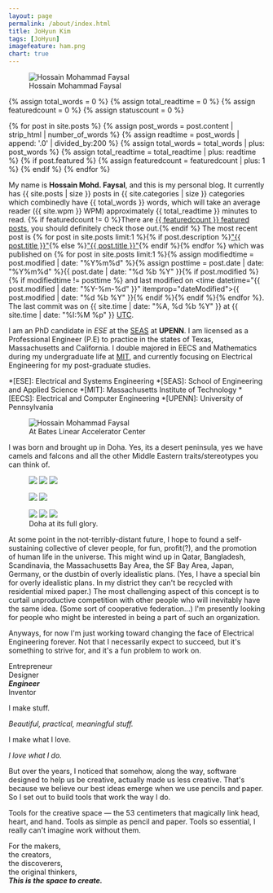 ```yaml
---
layout: page
permalink: /about/index.html
title: JoHyun Kim
tags: [JoHyun]
imagefeature: ham.png
chart: true
---
```

<figure>
  <img src="{{ site.url }}/images/hossain-faysal.jpg" alt="Hossain Mohammad Faysal">
  <figcaption>Hossain Mohammad Faysal</figcaption>
</figure>

{% assign total_words = 0 %}
{% assign total_readtime = 0 %}
{% assign featuredcount = 0 %}
{% assign statuscount = 0 %}

{% for post in site.posts %}
    {% assign post_words = post.content | strip_html | number_of_words %}
    {% assign readtime = post_words | append: '.0' | divided_by:200 %}
    {% assign total_words = total_words | plus: post_words %}
    {% assign total_readtime = total_readtime | plus: readtime %}
    {% if post.featured %}
    {% assign featuredcount = featuredcount | plus: 1 %}
    {% endif %}
{% endfor %}


My name is **Hossain Mohd. Faysal**, and this is my personal blog. It currently has {{ site.posts | size }} posts in {{ site.categories | size }} categories which combinedly have {{ total_words }} words, which will take an average reader ({{ site.wpm }} WPM) approximately <span class="time">{{ total_readtime }}</span> minutes to read. {% if featuredcount != 0 %}There are <a href="{{ site.url }}/featured">{{ featuredcount }} featured posts</a>, you should definitely check those out.{% endif %} The most recent post is {% for post in site.posts limit:1 %}{% if post.description %}<a href="{{ site.url }}{{ post.url }}" title="{{ post.description }}">"{{ post.title }}"</a>{% else %}<a href="{{ site.url }}{{ post.url }}" title="{{ post.description }}" title="Read more about {{ post.title }}">"{{ post.title }}"</a>{% endif %}{% endfor %} which was published on {% for post in site.posts limit:1 %}{% assign modifiedtime = post.modified | date: "%Y%m%d" %}{% assign posttime = post.date | date: "%Y%m%d" %}<time datetime="{{ post.date | date_to_xmlschema }}" class="post-time">{{ post.date | date: "%d %b %Y" }}</time>{% if post.modified %}{% if modifiedtime != posttime %} and last modified on <time datetime="{{ post.modified | date: "%Y-%m-%d" }}" itemprop="dateModified">{{ post.modified | date: "%d %b %Y" }}</time>{% endif %}{% endif %}{% endfor %}. The last commit was on {{ site.time | date: "%A, %d %b %Y" }} at {{ site.time | date: "%I:%M %p" }} [UTC](http://en.wikipedia.org/wiki/Coordinated_Universal_Time "Temps Universel Coordonné").

I am an PhD candidate in *ESE* at the [SEAS](http://www.seas.upenn.edu/) at **UPENN**. I am licensed as a Professional Engineer (P.E) to practice in the states of Texas, Massachusetts and California. I double majored in EECS and Mathematics during my undergraduate life at [MIT](http://www.mit.edu/), and currently focusing on Electrical Engineering for my post-graduate studies.

*[ESE]: Electrical and Systems Engineering
*[SEAS]: School of Engineering and Applied Science
*[MIT]: Massachusetts Institute of Technology
*[EECS]: Electrical and Computer Engineering
*[UPENN]: University of Pennsylvania

<figure>
	<img src="{{ site.url }}/images/Hossain-Mohd-Faysal.jpg" alt="Hossain Mohammad Faysal">
	<figcaption>At Bates Linear Accelerator Center</figcaption>
</figure>

I was born and brought up in Doha. Yes, its a desert peninsula, yes we have camels and falcons and all the other Middle Eastern traits/stereotypes you can think of.

<figure class="third">
	<a href="{{ site.url }}/images/about/1.jpg"><img src="{{ site.url }}/images/about/1-001.jpg"></a>
	<a href="{{ site.url }}/images/about/2.jpg"><img src="{{ site.url }}/images/about/2-001.jpg"></a>
	<a href="{{ site.url }}/images/about/3.jpg"><img src="{{ site.url }}/images/about/3-001.jpg"></a>
</figure>
<figure class="half">
	<a href="{{ site.url }}/images/about/4.jpg"><img src="{{ site.url }}/images/about/4-001.jpg"></a>
	<a href="{{ site.url }}/images/about/5.jpg"><img src="{{ site.url }}/images/about/5-001.jpg"></a>
</figure>
<figure class="third">
	<a href="{{ site.url }}/images/about/6.jpg"><img src="{{ site.url }}/images/about/6-001.jpg"></a>
	<a href="{{ site.url }}/images/about/7.jpg"><img src="{{ site.url }}/images/about/7-001.jpg"></a>
	<a href="{{ site.url }}/images/about/8.jpg"><img src="{{ site.url }}/images/about/8-001.jpg"></a>
	<figcaption>Doha at its full glory.</figcaption>
</figure>

At some point in the not-terribly-distant future, I hope to found a self-sustaining collective of clever people, for fun, profit(?), and the promotion of human life in the universe. This might wind up in Qatar, Bangladesh, Scandinavia, the Massachusetts Bay Area, the SF Bay Area, Japan, Germany, or the dustbin of overly idealistic plans. (Yes, I have a special bin for overly idealistic plans. In my district they can't be recycled with residential mixed paper.) The most challenging aspect of this concept is to curtail unproductive competition with other people who will inevitably have the same idea. (Some sort of cooperative federation...) I'm presently looking for people who might be interested in being a part of such an organization.

Anyways, for now I'm just working toward changing the face of Electrical Engineering forever. Not that I necessarily expect to succeed, but it's something to strive for, and it's a fun problem to work on.


Entrepreneur  
Designer  
***Engineer***  
Inventor  

I
make
stuff.


*Beautiful, practical, meaningful stuff.*


I make what I love.

*I love what I do.*


But over the years, I noticed that somehow, along the way, software designed to help us be creative, actually made us less creative. That's because we believe our best ideas emerge when we use pencils and paper.
So I set out to build tools that work the way I do.


Tools for the creative space — the 53 centimeters that magically link head, heart, and hand. Tools as simple as pencil and paper. Tools so essential, I  really can't imagine work without them.


For
the makers,  
the creators,  
the discoverers,  
the original thinkers,  
***This is the space to create.***

